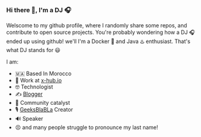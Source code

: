 ### Hi there 👋, I'm a DJ 🎧

Welscome to my github profile, where I randomly share some repos, and contribute to open source projects. 
You're probably wondering how a DJ 🎧 ended up using github! we'll I'm a Docker 🐳 and Java ♨️ enthusiast. That's what DJ stands for 😃

I am:
- 🇲🇦 Based In Morocco
- 👔 Work at [x-hub.io](https://x-hub.io/)
- 🤓 Technologist
- ✍️ [Blogger](https://aboullaite.me)
- 🦞 Community catalyst
- 🎙️ [GeeksBlaBLa](https://geeksblabla.com/) Creator
- 🔊 Speaker
- 😣 and many people struggle to pronounce my last name!

